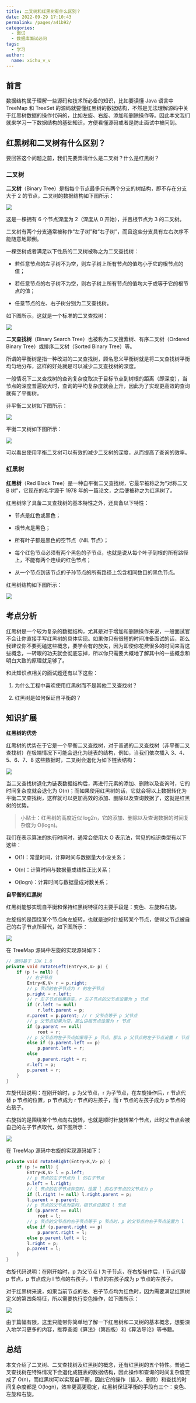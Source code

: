 ```yaml
---
title: 二叉树和红黑树有什么区别？
date: 2022-09-29 17:10:43
permalink: /pages/a41b92/
categories:
  - 面试
  - 数据库面试必问
tags:
  - 学习
author: 
  name: xichu_v_v
---
```


## 前言
数据结构属于理解一些源码和技术所必备的知识，比如要读懂 Java 语言中 TreeMap 和 TreeSet 的源码就要懂红黑树的数据结构，不然是无法理解源码中关于红黑树数据的操作代码的，比如左旋、右旋、添加和删除操作等。因此本文我们就来学习一下数据结构的基础知识，方便看懂源码或者是防止面试中被问到。

## 红黑树和二叉树有什么区别？

要回答这个问题之前，我们先要弄清什么是二叉树？什么是红黑树？

### 二叉树
**二叉树**（Binary Tree）是指每个节点最多只有两个分支的树结构，即不存在分支大于 2 的节点，二叉树的数据结构如下图所示：

![](https://fire-repository.oss-cn-beijing.aliyuncs.com/interview/0929/tree/tree-1.png)

这是一棵拥有 6 个节点深度为 2（深度从 0 开始），并且根节点为 3 的二叉树。

二叉树有两个分支通常被称作“左子树”和“右子树”，而且这些分支具有左右次序不能随意地颠倒。

一棵空树或者满足以下性质的二叉树被称之为二叉查找树：

- 若任意节点的左子树不为空，则左子树上所有节点的值均小于它的根节点的值；

- 若任意节点的右子树不为空，则右子树上所有节点的值均大于或等于它的根节点的值；

- 任意节点的左、右子树分别为二叉查找树。

如下图所示，这就是一个标准的二叉查找树：

![](https://fire-repository.oss-cn-beijing.aliyuncs.com/interview/0929/tree/tree-2.png)

**二叉查找树**（Binary Search Tree）也被称为二叉搜索树、有序二叉树（Ordered Binary Tree）或排序二叉树（Sorted Binary Tree）等。

所谓的平衡树是指一种改进的二叉查找树，顾名思义平衡树就是将二叉查找树平衡均匀地分布，这样的好处就是可以减少二叉查找树的深度。

一般情况下二叉查找树的查询复杂度取决于目标节点到树根的距离（即深度），当节点的深度普遍较大时，查询的平均复杂度就会上升，因此为了实现更高效的查询就有了平衡树。

非平衡二叉树如下图所示：

![](https://fire-repository.oss-cn-beijing.aliyuncs.com/interview/0929/tree/tree-3.png)

平衡二叉树如下图所示：

![](https://fire-repository.oss-cn-beijing.aliyuncs.com/interview/0929/tree/tree-4.png)

可以看出使用平衡二叉树可以有效的减少二叉树的深度，从而提高了查询的效率。

### 红黑树

**红黑树**（Red Black Tree）是一种自平衡二叉查找树，它最早被称之为“对称二叉 B 树”，它现在的名字源于 1978 年的一篇论文，之后便被称之为红黑树了。

红黑树除了具备二叉查找树的基本特性之外，还具备以下特性：

- 节点是红色或黑色；

- 根节点是黑色；

- 所有叶子都是黑色的空节点（NIL 节点）；

- 每个红色节点必须有两个黑色的子节点，也就是说从每个叶子到根的所有路径上，不能有两个连续的红色节点；

- 从一个节点到该节点的子孙节点的所有路径上包含相同数目的黑色节点。

红黑树结构如下图所示：

![](https://fire-repository.oss-cn-beijing.aliyuncs.com/interview/0929/tree/tree-5.png)

## 考点分析

红黑树是一个较为复杂的数据结构，尤其是对于增加和删除操作来说，一般面试官不会让你直接手写红黑树的具体实现。如果你只有很短的时间准备面试的话，那么我建议你不要死磕这些概念，要学会有的放矢，因为即使你花费很多的时间来背这些概念，一转眼的功夫就会彻底忘掉，所以你只需要大概地了解其中的一些概念和明白大致的原理就足够了。

和此知识点相关的面试题还有以下这些：

1. 为什么工程中喜欢使用红黑树而不是其他二叉查找树？

2. 红黑树是如何保证自平衡的？

## 知识扩展

**红黑树的优势**

红黑树的优势在于它是一个平衡二叉查找树，对于普通的二叉查找树（非平衡二叉查找树）在极端情况下可能会退化为链表的结构，例如，当我们依次插入 3、4、5、6、7、8 这些数据时，二叉树会退化为如下链表结构：

![](https://fire-repository.oss-cn-beijing.aliyuncs.com/interview/0929/tree/tree-6.png)

当二叉查找树退化为链表数据结构后，再进行元素的添加、删除以及查询时，它的时间复杂度就会退化为 O(n)；而如果使用红黑树的话，它就会将以上数据转化为平衡二叉查找树，这样就可以更加高效的添加、删除以及查询数据了，这就是红黑树的优势。

>小贴士：红黑树的高度近似 log2n，它的添加、删除以及查询数据的时间复杂度为 O(logn)。

我们在表示算法的执行时间时，通常会使用大 O 表示法，常见的标识类型有以下这些：

- O(1)：常量时间，计算时间与数据量大小没关系；

- O(n)：计算时间与数据量成线性正比关系；

- O(logn)：计算时间与数据量成对数关系；

**自平衡的红黑树**

红黑树能够实现自平衡和保持红黑树特征的主要手段是：变色、左旋和右旋。

左旋指的是围绕某个节点向左旋转，也就是逆时针旋转某个节点，使得父节点被自己的右子节点所替代，如下图所示：

![](https://fire-repository.oss-cn-beijing.aliyuncs.com/interview/0929/tree/tree-7.png)

在 TreeMap 源码中左旋的实现源码如下：
```java
// 源码基于 JDK 1.8
private void rotateLeft(Entry<K,V> p) {
    if (p != null) {
        // 右子节点
        Entry<K,V> r = p.right; 
        // p 节点的右子节点为 r 的左子节点
        p.right = r.left;
        // r 左子节点如果非空，r 左子节点的父节点设置为 p 节点
        if (r.left != null) 
            r.left.parent = p; 
        r.parent = p.parent; // r 父节点等于 p 父节点
        // p 父节点如果为空，那么讲根节点设置为 r 节点
        if (p.parent == null)
            root = r;
        // p 父节点的左子节点如果等于 p 节点，那么 p 父节点的左子节点设置 r 节点
        else if (p.parent.left == p)
            p.parent.left = r;
        else
            p.parent.right = r;
        r.left = p; 
        p.parent = r;
    }
}
```

左旋代码说明：在刚开始时，p 为父节点，r 为子节点，在左旋操作后，r 节点代替 p 节点的位置，p 节点成为 r 节点的左孩子，而 r 节点的左孩子成为 p 节点的右孩子。

右旋指的是围绕某个节点向右旋转，也就是顺时针旋转某个节点，此时父节点会被自己的左子节点取代，如下图所示：

![](https://fire-repository.oss-cn-beijing.aliyuncs.com/interview/0929/tree/tree-8.png)

在 TreeMap 源码中右旋的实现源码如下：
```java
private void rotateRight(Entry<K,V> p) {
    if (p != null) {
        Entry<K,V> l = p.left;
        // p 节点的左子节点为 l 的右子节点
        p.left = l.right;
        // l 节点的右子节点非空时，设置 l 的右子节点的父节点为 p
        if (l.right != null) l.right.parent = p;
        l.parent = p.parent;
        // p 节点的父节点为空时，根节点设置成 l 节点
        if (p.parent == null)
            root = l;
        // p 节点的父节点的右子节点等于 p 节点时，p 的父节点的右子节点设置为 l
        else if (p.parent.right == p)
            p.parent.right = l;
        else p.parent.left = l;
        l.right = p;
        p.parent = l;
    }
}
```

右旋代码说明：在刚开始时，p 为父节点 l 为子节点，在右旋操作后，l 节点代替 p 节点，p 节点成为 l 节点的右孩子，l 节点的右孩子成为 p 节点的左孩子。

对于红黑树来说，如果当前节点的左、右子节点均为红色时，因为需要满足红黑树定义的第四条特征，所以需要执行变色操作，如下图所示：

![](https://fire-repository.oss-cn-beijing.aliyuncs.com/interview/0929/tree/tree-9.png)

由于篇幅有限，这里只能带你简单地了解一下红黑树和二叉树的基本概念，想要深入地学习更多的内容，推荐查阅《算法》（第四版）和《算法导论》等书籍。

## 总结

本文介绍了二叉树、二叉查找树及红黑树的概念，还有红黑树的五个特性。普通二叉查找树在特殊情况下会退化成链表的数据结构，因此操作和查询的时间复杂度变成了 O(n)，而红黑树可以实现自平衡，因此它的操作（插入、删除）和查找的时间复杂度都是 O(logn)，效率更高更稳定，红黑树保证平衡的手段有三个：变色、左旋和右旋。